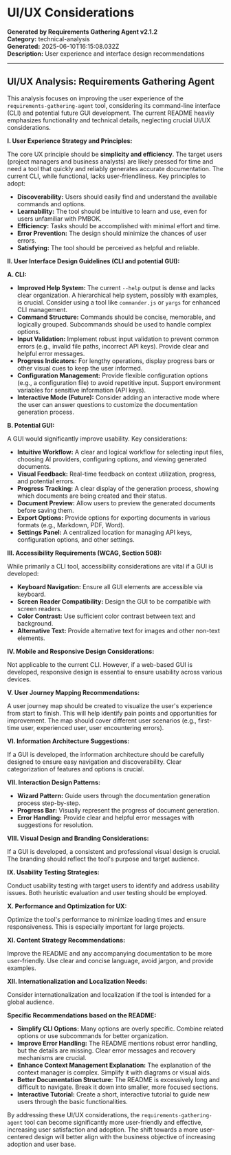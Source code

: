 # UI/UX Considerations

**Generated by Requirements Gathering Agent v2.1.2**  
**Category:** technical-analysis  
**Generated:** 2025-06-10T16:15:08.032Z  
**Description:** User experience and interface design recommendations

---

## UI/UX Analysis: Requirements Gathering Agent

This analysis focuses on improving the user experience of the `requirements-gathering-agent` tool, considering its command-line interface (CLI) and potential future GUI development.  The current README heavily emphasizes functionality and technical details, neglecting crucial UI/UX considerations.

**I. User Experience Strategy and Principles:**

The core UX principle should be **simplicity and efficiency**.  The target users (project managers and business analysts) are likely pressed for time and need a tool that quickly and reliably generates accurate documentation.  The current CLI, while functional, lacks user-friendliness.  Key principles to adopt:

* **Discoverability:**  Users should easily find and understand the available commands and options.
* **Learnability:** The tool should be intuitive to learn and use, even for users unfamiliar with PMBOK.
* **Efficiency:**  Tasks should be accomplished with minimal effort and time.
* **Error Prevention:**  The design should minimize the chances of user errors.
* **Satisfying:** The tool should be perceived as helpful and reliable.

**II. User Interface Design Guidelines (CLI and potential GUI):**

**A. CLI:**

* **Improved Help System:** The current `--help` output is dense and lacks clear organization.  A hierarchical help system, possibly with examples, is crucial.  Consider using a tool like `commander.js` or `yargs` for enhanced CLI management.
* **Command Structure:**  Commands should be concise, memorable, and logically grouped.  Subcommands should be used to handle complex options.
* **Input Validation:**  Implement robust input validation to prevent common errors (e.g., invalid file paths, incorrect API keys).  Provide clear and helpful error messages.
* **Progress Indicators:**  For lengthy operations, display progress bars or other visual cues to keep the user informed.
* **Configuration Management:**  Provide flexible configuration options (e.g., a configuration file) to avoid repetitive input.  Support environment variables for sensitive information (API keys).
* **Interactive Mode (Future):**  Consider adding an interactive mode where the user can answer questions to customize the documentation generation process.


**B. Potential GUI:**

A GUI would significantly improve usability.  Key considerations:

* **Intuitive Workflow:**  A clear and logical workflow for selecting input files, choosing AI providers, configuring options, and viewing generated documents.
* **Visual Feedback:**  Real-time feedback on context utilization, progress, and potential errors.
* **Progress Tracking:**  A clear display of the generation process, showing which documents are being created and their status.
* **Document Preview:**  Allow users to preview the generated documents before saving them.
* **Export Options:**  Provide options for exporting documents in various formats (e.g., Markdown, PDF, Word).
* **Settings Panel:**  A centralized location for managing API keys, configuration options, and other settings.


**III. Accessibility Requirements (WCAG, Section 508):**

While primarily a CLI tool, accessibility considerations are vital if a GUI is developed:

* **Keyboard Navigation:**  Ensure all GUI elements are accessible via keyboard.
* **Screen Reader Compatibility:**  Design the GUI to be compatible with screen readers.
* **Color Contrast:**  Use sufficient color contrast between text and background.
* **Alternative Text:**  Provide alternative text for images and other non-text elements.


**IV. Mobile and Responsive Design Considerations:**

Not applicable to the current CLI.  However, if a web-based GUI is developed, responsive design is essential to ensure usability across various devices.

**V. User Journey Mapping Recommendations:**

A user journey map should be created to visualize the user's experience from start to finish. This will help identify pain points and opportunities for improvement.  The map should cover different user scenarios (e.g., first-time user, experienced user, user encountering errors).

**VI. Information Architecture Suggestions:**

If a GUI is developed, the information architecture should be carefully designed to ensure easy navigation and discoverability.  Clear categorization of features and options is crucial.

**VII. Interaction Design Patterns:**

* **Wizard Pattern:**  Guide users through the documentation generation process step-by-step.
* **Progress Bar:**  Visually represent the progress of document generation.
* **Error Handling:**  Provide clear and helpful error messages with suggestions for resolution.


**VIII. Visual Design and Branding Considerations:**

If a GUI is developed, a consistent and professional visual design is crucial.  The branding should reflect the tool's purpose and target audience.

**IX. Usability Testing Strategies:**

Conduct usability testing with target users to identify and address usability issues.  Both heuristic evaluation and user testing should be employed.

**X. Performance and Optimization for UX:**

Optimize the tool's performance to minimize loading times and ensure responsiveness.  This is especially important for large projects.

**XI. Content Strategy Recommendations:**

Improve the README and any accompanying documentation to be more user-friendly.  Use clear and concise language, avoid jargon, and provide examples.

**XII. Internationalization and Localization Needs:**

Consider internationalization and localization if the tool is intended for a global audience.


**Specific Recommendations based on the README:**

* **Simplify CLI Options:**  Many options are overly specific.  Combine related options or use subcommands for better organization.
* **Improve Error Handling:**  The README mentions robust error handling, but the details are missing.  Clear error messages and recovery mechanisms are crucial.
* **Enhance Context Management Explanation:**  The explanation of the context manager is complex.  Simplify it with diagrams or visual aids.
* **Better Documentation Structure:** The README is excessively long and difficult to navigate.  Break it down into smaller, more focused sections.
* **Interactive Tutorial:** Create a short, interactive tutorial to guide new users through the basic functionalities.

By addressing these UI/UX considerations, the `requirements-gathering-agent` tool can become significantly more user-friendly and effective, increasing user satisfaction and adoption.  The shift towards a more user-centered design will better align with the business objective of increasing adoption and user base.
